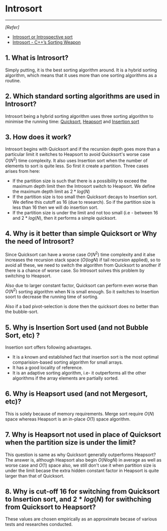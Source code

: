 # Introsort
----
_[Refer]_
- [Introsort or Introspective sort](https://www.geeksforgeeks.org/introsort-or-introspective-sort/)
- [Introsort - C++’s Sorting Weapon](https://www.geeksforgeeks.org/know-your-sorting-algorithm-set-2-introsort-cs-sorting-weapon/)

## 1. What is Introsort?
Simply putting, it is the best sorting algorithm around. It is a hybrid sorting algorithm, which means that it uses more than one sorting algorithms as a routine.

## 2. Which standard sorting algorithms are used in Introsort?
Introsort being a hybrid sorting algorithm uses three sorting algorithm to minimise the running time: [Quicksort](https://en.wikipedia.org/wiki/Quicksort), [Heapsort](https://en.wikipedia.org/wiki/Heapsort) and [Insertion sort](https://en.wikipedia.org/wiki/Insertion_sort)

## 3. How does it work?
Introsort begins with Quicksort and if the recursion depth goes more than a particular limit it switches to Heapsort to avoid Quicksort's worse case $O(N^2)$ time complexity. It also uses Insertion sort when the number of elements to sort is quite less. 
So first it create a partition. Three cases arises from here:
* If the partition size is such that there is a possibility to exceed the maximum depth limit then the Introsort switch to Heapsort. We define the maximum depth limit as $2*log(N)$
* If the partition size is too small then Quicksort decays to Insertion sort. We define this cutoff as 16 (due to research). So if the partition size is less than 16 then we will do insertion sort.
* If the partition size is under the limit and not too small (i.e - between 16 and $2*log(N)$, then it performs a simple quicksort.


## 4. Why is it better than simple Quicksort or Why the need of Introsort?
Since Quicksort can have a worse case $O(N^2)$ time complexity and it alse increases the recursion stack space ($O(log N)$ if tail recursion applied), so to avoid all these, we need to switch the algorithm from Quicksort to another if there is a chance of worse case. So Introsort solves this problem by switching to Heapsort.

Also due to larger constant factor, Quicksort can perform even worse than $O(N^2)$ sorting algorithm when N is small enough. So it switches to Insertion soort to decrease the running time of sorting.

Also if a bad pivot-selection is done then the quicksort does no better than the bubble-sort.

## 5. Why is Insertion Sort used (and not Bubble Sort, etc) ?
Insertion sort offers following advantages.
* It is a known and established fact that insertion sort is the most optimal comparision-based sorting algorithm for small arrays.
* It has a good locality of reference.
* It is an adaptive sorting algorithm, i.e- it outperforms all the other algorithms if the array elements are partially sorted.

## 6. Why is Heapsort used (and not Mergesort, etc)? 
This is solely because of memory requirements. Merge sort require $O(N)$ space whereas Heapsort is an in-place $O(1)$ space algorithm.

## 7. Why is Heapsort not used in place of Quicksort when the partition size is under the limit?
This question is same as why Quicksort generally outperforms Heapsort?
The answer is, although Heapsort also begin $O(NlogN)$ in average as well as worse case and $O(1)$ space also, we still don't use it when partition size is under the limit becase the extra hidden constant factor in Heapsort is quite larger than that of Quicksort.

## 8. Why is cut-off 16 for  switching from Quicksort to Insertion sort, and $2*log(N)$ for swithching from Quicksort to Heapsort?
These values are chosen empirically as an approximate becase of various tests and researches conducted.

